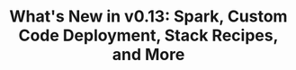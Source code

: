 ---
title: "What's New in v0.13: Spark, Custom Code Deployment, Stack Recipes, and More"
redirect_to: 
---